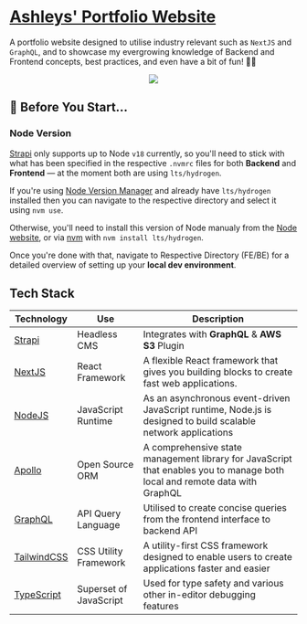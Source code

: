 # [Ashleys' Portfolio Website](http://ashleygthompson.com)

A portfolio website designed to utilise industry relevant such as `NextJS` and `GraphQL`, and to showcase my evergrowing knowledge of Backend and Frontend concepts, best practices, and even have a bit of fun! 👨‍🎨

<div style="text-align:center;">
   <img src="images/overview.gif"></img>
</div>

## 🥸 Before You Start...
### Node Version
[Strapi](https://docs.strapi.io/developer-docs/latest/setup-deployment-guides/installation/cli.html) only supports up to Node `v18` currently, so you'll need to stick with what has been specified in the respective `.nvmrc` files for both **Backend** and **Frontend** — at the moment both are using `lts/hydrogen`.

If you're using [Node Version Manager](https://github.com/nvm-sh/nvm) and already have `lts/hydrogen` installed then you can navigate to the respective directory and select it using `nvm use`. 

Otherwise, you'll need to install this version of Node manualy from the [Node website](https://nodejs.org/en/download/releases/), or via [nvm](https://github.com/nvm-sh/nvm) with `nvm install lts/hydrogen`.

Once you're done with that, navigate to Respective Directory (FE/BE) for a detailed overview of setting up your **local dev environment**.

## Tech Stack
| Technology | Use | Description |
|----|----|----|
| [Strapi](https://strapi.io) | Headless CMS | Integrates with **GraphQL** & **AWS S3** Plugin
| [NextJS](https://nextjs.org) | React Framework | A flexible React framework that gives you building blocks to create fast web applications. |
| [NodeJS](https://nodejs.org/en) | JavaScript Runtime | As an asynchronous event-driven JavaScript runtime, Node.js is designed to build scalable network applications |
| [Apollo](https://www.apollographql.com) | Open Source ORM | A comprehensive state management library for JavaScript that enables you to manage both local and remote data with GraphQL |
| [GraphQL](https://graphql.org) | API Query Language | Utilised to create concise queries from the frontend interface to backend API |
| [TailwindCSS](https://tailwindcss.com) | CSS Utility Framework | A utility-first CSS framework designed to enable users to create applications faster and easier |
| [TypeScript](https://www.typescriptlang.org) | Superset of JavaScript | Used for type safety and various other in-editor debugging features |